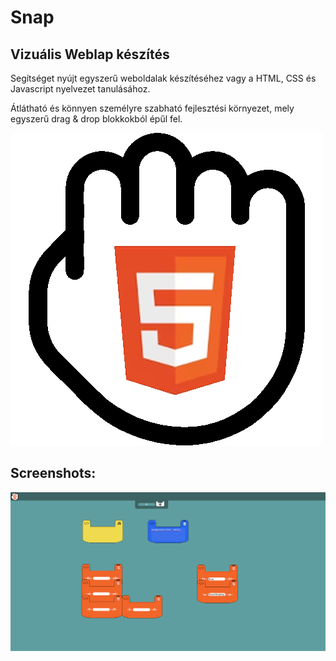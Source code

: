 # Snap
## Vizuális Weblap készítés

Segítséget nyújt egyszerű weboldalak készítéséhez vagy a HTML, CSS és Javascript nyelvezet tanulásához.

Átlátható és könnyen személyre szabható fejlesztési környezet, mely egyszerű drag & drop blokkokból épűl fel.

![alt text](https://github.com/kokasmark/14AA-E-Others/blob/main/src/assets/icon1.png?raw=true)

## Screenshots:
![alt text](https://github.com/kokasmark/14AA-E-Others/blob/main/screenshot.png?raw=true)
